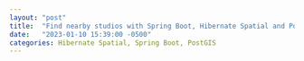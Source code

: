 ```yaml
---
layout: "post"
title:  "Find nearby studios with Spring Boot, Hibernate Spatial and PostGIS"
date:   "2023-01-10 15:39:00 -0500"
categories: Hibernate Spatial, Spring Boot, PostGIS
---
```

